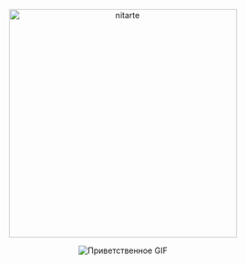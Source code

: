 <p align="center"><img src="https://pouch.jumpshare.com/preview/uE4ObHYedFUC3N4JuQukNM0ErW8C4YHqGw279hyy7hlZegVEuCHa7lcrB4002l9kQZiGMq2R-jtL1q7BX8w_i1AePW8aVeHPVGwtOjn3i6E" alt="nitarte" width="400"></p>

<p align="center">
  <img src="https://tenor.com/ru/view/owari-no-seraph-shinoa-hiragi-anime-powers-gif-17896115" alt="Приветственное GIF">
</p>
